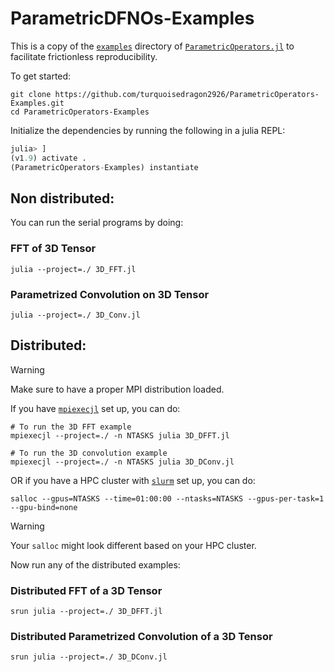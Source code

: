 # ParametricDFNOs-Examples

This is a copy of the [`examples`](https://github.com/slimgroup/ParametricOperators.jl/tree/master/examples) directory of [`ParametricOperators.jl`](https://slimgroup.github.io/ParametricOperators.jl) to facilitate frictionless reproducibility.

To get started:

```shell
git clone https://github.com/turquoisedragon2926/ParametricOperators-Examples.git
cd ParametricOperators-Examples
```

Initialize the dependencies by running the following in a julia REPL:

```julia
julia> ]
(v1.9) activate .
(ParametricOperators-Examples) instantiate
```

## Non distributed:

You can run the serial programs by doing:

### FFT of 3D Tensor
```shell
julia --project=./ 3D_FFT.jl
```

### Parametrized Convolution on 3D Tensor
```shell
julia --project=./ 3D_Conv.jl
```

## Distributed:

> [!WARNING]  
> Make sure to have a proper MPI distribution loaded.

If you have [`mpiexecjl`](https://juliaparallel.org/MPI.jl/stable/usage/#Installation) set up, you can do:

```shell
# To run the 3D FFT example
mpiexecjl --project=./ -n NTASKS julia 3D_DFFT.jl

# To run the 3D convolution example
mpiexecjl --project=./ -n NTASKS julia 3D_DConv.jl
```

OR if you have a HPC cluster with [`slurm`](https://slurm.schedmd.com/documentation.html) set up, you can do:

```shell
salloc --gpus=NTASKS --time=01:00:00 --ntasks=NTASKS --gpus-per-task=1 --gpu-bind=none
```

> [!WARNING]  
> Your `salloc` might look different based on your HPC cluster.

Now run any of the distributed examples:

### Distributed FFT of a 3D Tensor
```shell
srun julia --project=./ 3D_DFFT.jl
```

### Distributed Parametrized Convolution of a 3D Tensor
```shell
srun julia --project=./ 3D_DConv.jl
```
